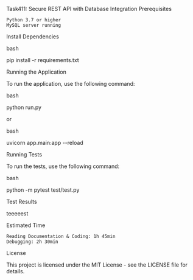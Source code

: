 Task411: Secure REST API with Database Integration
Prerequisites

    Python 3.7 or higher
    MySQL server running

Install Dependencies

bash

pip install -r requirements.txt

Running the Application

To run the application, use the following command:

bash

python run.py

or

bash

uvicorn app.main:app --reload

Running Tests

To run the tests, use the following command:

bash

python -m pytest test/test.py

Test Results

teeeeest

Estimated Time

    Reading Documentation & Coding: 1h 45min
    Debugging: 2h 30min

License

This project is licensed under the MIT License - see the LICENSE file for details.
